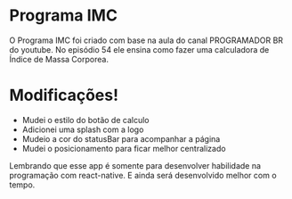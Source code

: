 # Programa IMC





O Programa IMC foi criado com base na aula do canal PROGRAMADOR BR do youtube. No episódio 54 ele ensina como fazer uma calculadora de Índice de Massa Corporea. 

# Modificações!

  - Mudei o estilo do botão de calculo
  - Adicionei uma splash com a logo
  - Mudeio a cor do statusBar para acompanhar a página
  - Mudei o posicionamento para ficar melhor centralizado

Lembrando que esse app é somente para desenvolver habilidade na programação com react-native. E ainda será desenvolvido melhor com o tempo.
